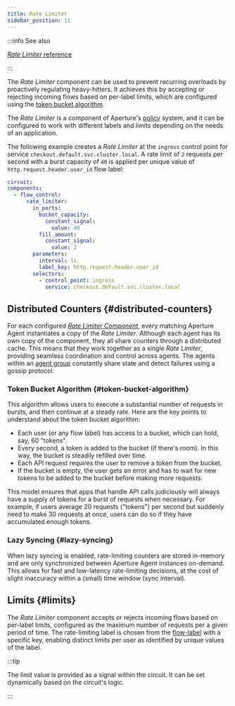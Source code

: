```yaml
---
title: Rate Limiter
sidebar_position: 11
---
```


:::info See also

[_Rate Limiter_ reference][reference]

:::

The _Rate Limiter_ component can be used to prevent recurring overloads by
proactively regulating heavy-hitters. It achieves this by accepting or rejecting
incoming flows based on per-label limits, which are configured using the
[token bucket algorithm](https://en.wikipedia.org/wiki/Token_bucket).

The _Rate Limiter_ is a component of Aperture's [policy][policies] system, and
it can be configured to work with different labels and limits depending on the
needs of an application.

The following example creates a _Rate Limiter_ at the `ingress` control point
for service `checkout.default.svc.cluster.local`. A rate limit of `2` requests
per second with a burst capacity of `40` is applied per unique value of
`http.request.header.user_id` flow label:

```yaml
circuit:
components:
  - flow_control:
      rate_limiter:
        in_ports:
          bucket_capacity:
            constant_signal:
              value: 40
          fill_amount:
            constant_signal:
              value: 2
        parameters:
          interval: 1s
          label_key: http.request.header.user_id
        selectors:
          - control_point: ingress
            service: checkout.default.svc.cluster.local
```

## Distributed Counters {#distributed-counters}

For each configured [_Rate Limiter Component_][reference], every matching
Aperture Agent instantiates a copy of the _Rate Limiter_. Although each agent
has its own copy of the component, they all share counters through a distributed
cache. This means that they work together as a single _Rate Limiter_, providing
seamless coordination and control across agents. The agents within an [agent
group][agent-group] constantly share state and detect failures using a gossip
protocol.

### Token Bucket Algorithm {#token-bucket-algorithm}

This algorithm allows users to execute a substantial number of requests in
bursts, and then continue at a steady rate. Here are the key points to
understand about the token bucket algorithm:

- Each user (or any flow label) has access to a bucket, which can hold, say, 60
  "tokens".
- Every second, a token is added to the bucket (if there's room). In this way,
  the bucket is steadily refilled over time.
- Each API request requires the user to remove a token from the bucket.
- If the bucket is empty, the user gets an error and has to wait for new tokens
  to be added to the bucket before making more requests.

This model ensures that apps that handle API calls judiciously will always have
a supply of tokens for a burst of requests when necessary. For example, if users
average 20 requests ("tokens") per second but suddenly need to make 30 requests
at once, users can do so if they have accumulated enough tokens.

### Lazy Syncing {#lazy-syncing}

When lazy syncing is enabled, rate-limiting counters are stored in-memory and
are only synchronized between Aperture Agent instances on-demand. This allows
for fast and low-latency rate-limiting decisions, at the cost of slight
inaccuracy within a (small) time window (sync interval).

## Limits {#limits}

The _Rate Limiter_ component accepts or rejects incoming flows based on
per-label limits, configured as the maximum number of requests per a given
period of time. The rate-limiting label is chosen from the
[flow-label][flow-label] with a specific key, enabling distinct limits per user
as identified by unique values of the label.

:::tip

The limit value is provided as a signal within the circuit. It can be set
dynamically based on the circuit's logic.

:::

[reference]: /reference/configuration/spec.md#rate-limiter
[agent-group]: /concepts/selector.md#agent-group
[policies]: /concepts/advanced/policy.md
[flow-label]: /concepts/flow-label.md
